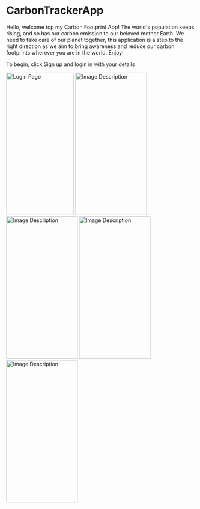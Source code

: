 # CarbonTrackerApp
Hello, welcome top my Carbon Footprint App! The world's population keeps rising, and so has our carbon emission to our beloved mother Earth. We need to take care of our planet together, this application is a step to the right direction as we aim to bring awareness and reduce our carbon footprints wherever you are in the world. Enjoy!

To begin, click Sign up and login in with your details

<img src="https://github.com/qaim-b/CarbonTrackerApp/assets/92704157/5cb153b2-7d92-4db8-b0e4-1b2a1e3891a4" alt="Login Page" width="180" height="380">

<img src="https://github.com/qaim-b/CarbonTrackerApp/assets/92704157/6cb89622-b2d6-4e2b-8f34-0ac5e8e2c703)" alt="Image Description" width="190" height="380">

<img src="https://github.com/qaim-b/CarbonTrackerApp/assets/92704157/1b10dad0-8a80-4237-9061-03c4550f5038" alt="Image Description" width="190" height="380">

<img src="https://github.com/qaim-b/CarbonTrackerApp/assets/92704157/01c3a05c-50e2-4d71-959f-68b9a6f6262c" alt="Image Description" width="190" height="380">

<img src="https://github.com/qaim-b/CarbonTrackerApp/assets/92704157/15d42ff8-5c8a-494a-9b9b-ab2211c0f3d6" alt="Image Description" width="190" height="380">

